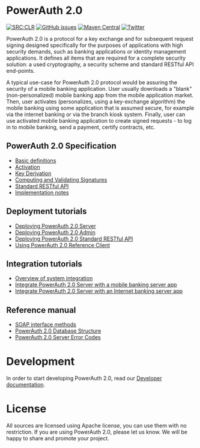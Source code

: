 # PowerAuth 2.0

[![SRC:CLR](https://img.shields.io/badge/SRC%3ACLR-No%20vulnerabilities-brightgreen.svg)]()
[![GitHub issues](https://img.shields.io/github/issues/lime-company/lime-security-powerauth.svg?maxAge=2592000)](https://github.com/lime-company/lime-security-powerauth/issues)
[![Maven Central](https://img.shields.io/maven-central/v/io.getlime.security/powerauth-parent.svg?maxAge=2592000)](http://search.maven.org/#search%7Cga%7C1%7Cg%3A%22io.getlime.security%22)
[![Twitter](https://img.shields.io/badge/twitter-@lime_company-blue.svg?style=flat)](http://twitter.com/lime_company)

PowerAuth 2.0 is a protocol for a key exchange and for subsequent request signing designed specifically for the purposes of applications with high security demands, such as banking applications or identity management applications. It defines all items that are required for a complete security solution: a used cryptography, a security scheme and standard RESTful API end-points.

A typical use-case for PowerAuth 2.0 protocol would be assuring the security of a mobile banking application. User usually downloads a "blank" (non-personalized) mobile banking app from the mobile application market. Then, user activates (personalizes, using a key-exchange algorithm) the mobile banking using some application that is assumed secure, for example via the internet banking or via the branch kiosk system. Finally, user can use activated mobile banking application to create signed requests - to log in to mobile banking, send a payment, certify contracts, etc.

## PowerAuth 2.0 Specification

- [Basic definitions](https://github.com/lime-company/lime-security-powerauth/wiki/Basic-definitions)
- [Activation](https://github.com/lime-company/lime-security-powerauth/wiki/Activation)
- [Key Derivation](https://github.com/lime-company/lime-security-powerauth/wiki/Key-derivation)
- [Computing and Validating Signatures](https://github.com/lime-company/lime-security-powerauth/wiki/Computing-and-Validating-Signatures)
- [Standard RESTful API](https://github.com/lime-company/lime-security-powerauth/wiki/Standard-RESTful-API)
- [Implementation notes](https://github.com/lime-company/lime-security-powerauth/wiki/Implementation-notes)


## Deployment tutorials

- [Deploying PowerAuth 2.0 Server](https://github.com/lime-company/lime-security-powerauth/wiki/Deploying-PowerAuth-2.0-Server)
- [Deploying PowerAuth 2.0 Admin](https://github.com/lime-company/lime-security-powerauth/wiki/Deploying-PowerAuth-2.0-Admin)
- [Deploying PowerAuth 2.0 Standard RESTful API](https://github.com/lime-company/lime-security-powerauth/wiki/Deploying-PowerAuth-2.0-Standard-RESTful-API)
- [Using PowerAuth 2.0 Reference Client](https://github.com/lime-company/lime-security-powerauth/wiki/Using-PowerAuth-2.0-Reference-Client)

## Integration tutorials

- [Overview of system integration](https://github.com/lime-company/lime-security-powerauth/wiki/Integration-tutorials)
- [Integrate PowerAuth 2.0 Server with a mobile banking server app](https://github.com/lime-company/lime-security-powerauth/wiki/Mobile-Banking-API)
- [Integrate PowerAuth 2.0 Server with an Internet banking server app](https://github.com/lime-company/lime-security-powerauth/wiki/Internet-banking-integration)

## Reference manual

- [SOAP interface methods](https://github.com/lime-company/lime-security-powerauth/wiki/SOAP-service-methods)
- [PowerAuth 2.0 Database Structure](https://github.com/lime-company/lime-security-powerauth/wiki/Database-Structure)
- [PowerAuth 2.0 Server Error Codes](https://github.com/lime-company/lime-security-powerauth/wiki/Server-Error-Codes)

# Development

In order to start developing PowerAuth 2.0, read our [Developer documentation](https://github.com/lime-company/lime-security-powerauth/wiki/Development).

# License

All sources are licensed using Apache license, you can use them with no restriction. If you are using PowerAuth 2.0, please let us know. We will be happy to share and promote your project.

